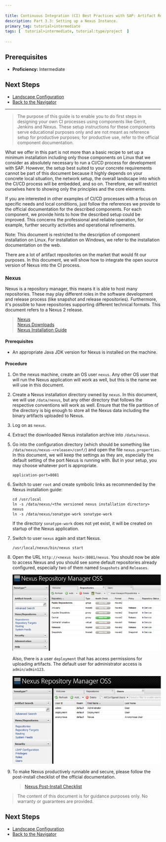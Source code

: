 ```yaml
---

title: Continuous Integration (CI) Best Practices with SAP: Artifact Repository
description: Part 3.3: Setting up a Nexus Instance.
primary_tag: tutorial>intermediate
tags: [  tutorial>intermediate, tutorial:type/project  ]

---
```


## Prerequisites

  - **Proficiency:** Intermediate

## Next Steps
 
  - [Landscape Configuration](http://www.sap.com/developer/tutorials/ci-best-practices-landscape.html)
  - [Back to the Navigator](http://www.sap.com/developer/tutorials/ci-best-practices-intro.html)
  
---

> The purpose of this guide is to enable you to do first steps in designing your own CI processes using components like Gerrit, Jenkins and Nexus. These setup instructions for these components serve educational purposes only and are not meant as reference setup for productive purposes; for productive use, refer to the official component documentation.


What we offer in this part is not more than a basic recipe to set up a minimum installation including only those components on Linux that we consider as absolutely necessary to run a CI/CD process for development with SAP. However, the setup best suited to your concrete requirements cannot be part of this document because it highly depends on your concrete local situation, the network setup, the overall landscape into which the CI/CD process will be embedded, and so on. Therefore, we will restrict ourselves here to showing only the principles and the core elements.

If you are interested in other examples of CI/CD processes with a focus on specific needs and local conditions, just follow the references we provide to the official documentation for the described components. For each component, we provide hints to how the described setup could be improved. This concerns the professional and reliable operation, for example, further security activities and operational refinements.

Note: This document is restricted to the description of component installation on Linux. For installation on Windows, we refer to the installation documentation on the web.



There are a lot of artifact repositories on the market that would fit our purposes. In this document, we will show how to integrate the open source version of Nexus into the CI process.

### Nexus

Nexus is a repository manager, this means it is able to host many repositories. These may play different roles in the software development and release process (like snapshot and release repositories). Furthermore, it's possible to have repositories supporting different technical formats.
This document refers to a Nexus 2 release.

> [Nexus](http://www.sonatype.org/nexus)  
> [Nexus Downloads](http://www.sonatype.org/nexus/go)  
> [Nexus Installation Guide](https://books.sonatype.com/nexus-book/reference/installing.html)

#### Prerequisites

- An appropriate Java JDK version for Nexus is installed on the machine.

#### Procedure

1. On the nexus machine, create an OS user `nexus`. Any other OS user that will run the Nexus application will work as well, but this is the name we will use in this document.

2. Create a Nexus installation directory owned by `nexus`. In this document, we will use `/data/nexus`, but any other directory that follows the respective conventions will work as well.
    Ensure that the file partition of the directory is big enough to store all the Nexus data including the binary artifacts uploaded to Nexus.

3. Log on as `nexus`.

4. Extract the downloaded Nexus installation archive into `/data/nexus`.

5. Go into the configuration directory (which should be something like `/data/nexus/nexus-<release>/conf/`) and open the file `nexus.properties`. 
    In this document, we will keep the settings as they are, especially the default setting of the port Nexus is running with. But in your setup, you may choose whatever port is appropriate.

    ```
    application-port=8081
    ``` 

6. Switch to user `root` and create symbolic links as recommended by the Nexus installation guide:

    ```
    cd /usr/local
    ln -s /data/nexus/<the versioned nexus installation directory> nexus
    ln -s /data/nexus/sonatype-work sonatype-work
    ```

    If the directory `sonatype-work` does not yet exist, it will be created on startup of the Nexus application.

7. Switch to user `nexus` again and start Nexus.

    ```
    /usr/local/nexus/bin/nexus start
    ```

8. Open the URL `http://<nexus host>:8081/nexus`. You should now be able to access Nexus and you should see some default repositories already configured, especially two of them named `Snapshots` and `Releases`.  

    ![Repositories](artifact-repository-1.png)
    
    Also, there is a user `deployment` that has access permissions for uploading artifacts. The default user for administrator access is `admin/admin123`.
    
    ![Repositories](artifact-repository-2.png)
    
9. To make Nexus productively runnable and secure, please follow the post-install checklist of the official documentation.
 
    > [Nexus Post-Install Checklist](https://books.sonatype.com/nexus-book/reference/install-sect-repoman-post-install.html)  


> The content of this document is for guidance purposes only. No warranty or guarantees are provided.

## Next Steps
 
  - [Landscape Configuration](http://www.sap.com/developer/tutorials/ci-best-practices-landscape.html)
  - [Back to the Navigator](http://www.sap.com/developer/tutorials/ci-best-practices-intro.html)
